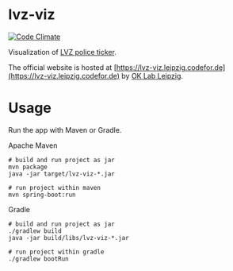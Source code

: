 lvz-viz
=======

[![Code Climate](https://codeclimate.com/github/CodeforLeipzig/lvz-viz/badges/gpa.svg)](https://codeclimate.com/github/CodeforLeipzig/lvz-viz)

Visualization of [LVZ police ticker](http://www.lvz-online.de/leipzig/polizeiticker/r-polizeiticker.html).

The official website is hosted at [https://lvz-viz.leipzig.codefor.de](https://lvz-viz.leipzig.codefor.de) by [OK Lab Leipzig](http://codefor.de/projekte/2014-07-01-le-lvz_polizeiticker_visualisierung).


# Usage

Run the app with Maven or Gradle.

Apache Maven

    # build and run project as jar
    mvn package
    java -jar target/lvz-viz-*.jar

    # run project within maven
    mvn spring-boot:run

Gradle

    # build and run project as jar
    ./gradlew build
    java -jar build/libs/lvz-viz-*.jar

    # run project within gradle
    ./gradlew bootRun
